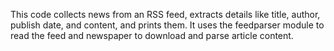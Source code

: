 This code collects news from an RSS feed, extracts details like title, author, publish date, and content, and prints them. It uses the feedparser module to read the feed and newspaper to download and parse article content.

